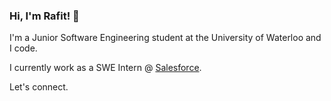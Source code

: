 ### Hi, I'm Rafit! 👋

I'm a Junior Software Engineering student at the University of Waterloo and I code.

I currently work as a SWE Intern @ [Salesforce](https://github.com/salesforce).

Let's connect. 
